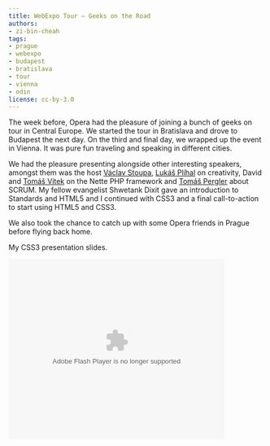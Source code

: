 ```yaml
---
title: WebExpo Tour — Geeks on the Road
authors:
- zi-bin-cheah
tags:
- prague
- webexpo
- budapest
- bratislava
- tour
- vienna
- odin
license: cc-by-3.0
---
```


<p>
The week before, Opera had the pleasure of joining a bunch of geeks on tour in Central Europe. We started the tour in Bratislava and drove to Budapest the next day. On the third and final day, we wrapped up the event in Vienna. It was pure fun traveling and speaking in different cities.
</p>
<p>We had the pleasure presenting alongside other interesting speakers, amongst them was the host <a href="http://webexpo.net/">Václav Stoupa</a>, <a href="http://twitter.com/browser">Lukáš Plíhal</a> on creativity, David and <a href="http://twitter.com/tomikvitek">Tomáš Vítek</a> on the Nette PHP framework and <a href="http://cz.linkedin.com/in/tazzy">Tomáš Pergler</a> about SCRUM. My fellow evangelist Shwetank Dixit gave an introduction to Standards and HTML5 and I continued with CSS3 and a final call-to-action to start using HTML5 and CSS3.
</p>
<p>
We also took the chance to catch up with some Opera friends in Prague before flying back home.
</p>

My CSS3 presentation slides.
<div style="width:425px" id="__ss_4506160"><strong style="display:block;margin:12px 0 4px"></strong><object id="__sse4506160" width="425" height="355"><param name="movie" value="http://static.slidesharecdn.com/swf/ssplayer2.swf?doc=zibinwebexpotourgeneral-100615090627-phpapp02&amp;stripped_title=zibin-webexpo-tour-2010" /><param name="allowFullScreen" value="true" /><param name="allowScriptAccess" value="never" /><embed name="__sse4506160" src="http://static.slidesharecdn.com/swf/ssplayer2.swf?doc=zibinwebexpotourgeneral-100615090627-phpapp02&amp;stripped_title=zibin-webexpo-tour-2010" type="application/x-shockwave-flash" allowfullscreen="true" width="425" height="355" allowscriptaccess="never" /></object></div>

